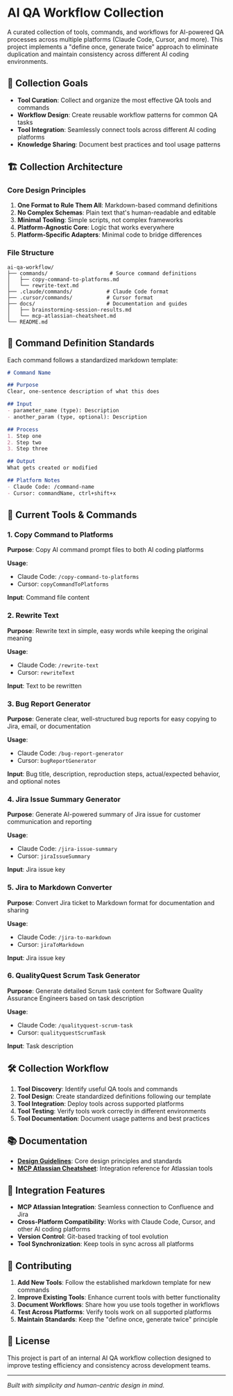 # AI QA Workflow Collection

A curated collection of tools, commands, and workflows for AI-powered QA processes across multiple platforms (Claude Code, Cursor, and more). This project implements a "define once, generate twice" approach to eliminate duplication and maintain consistency across different AI coding environments.

## 🎯 Collection Goals

- **Tool Curation**: Collect and organize the most effective QA tools and commands
- **Workflow Design**: Create reusable workflow patterns for common QA tasks
- **Tool Integration**: Seamlessly connect tools across different AI coding platforms
- **Knowledge Sharing**: Document best practices and tool usage patterns

## 🏗️ Collection Architecture

### Core Design Principles

1. **One Format to Rule Them All**: Markdown-based command definitions
2. **No Complex Schemas**: Plain text that's human-readable and editable
3. **Minimal Tooling**: Simple scripts, not complex frameworks
4. **Platform-Agnostic Core**: Logic that works everywhere
5. **Platform-Specific Adapters**: Minimal code to bridge differences

### File Structure

```
ai-qa-workflow/
├── commands/                    # Source command definitions
│   ├── copy-command-to-platforms.md
│   └── rewrite-text.md
├── .claude/commands/           # Claude Code format
├── .cursor/commands/           # Cursor format
├── docs/                       # Documentation and guides
│   ├── brainstorming-session-results.md
│   └── mcp-atlassian-cheatsheet.md
└── README.md
```

## 📝 Command Definition Standards

Each command follows a standardized markdown template:

```markdown
# Command Name

## Purpose
Clear, one-sentence description of what this does

## Input
- parameter_name (type): Description
- another_param (type, optional): Description

## Process
1. Step one
2. Step two
3. Step three

## Output
What gets created or modified

## Platform Notes
- Claude Code: /command-name
- Cursor: commandName, ctrl+shift+x
```

## 🚀 Current Tools & Commands

### 1. Copy Command to Platforms
**Purpose**: Copy AI command prompt files to both AI coding platforms

**Usage**:
- Claude Code: `/copy-command-to-platforms`
- Cursor: `copyCommandToPlatforms`

**Input**: Command file content

### 2. Rewrite Text
**Purpose**: Rewrite text in simple, easy words while keeping the original meaning

**Usage**:
- Claude Code: `/rewrite-text`
- Cursor: `rewriteText`

**Input**: Text to be rewritten

### 3. Bug Report Generator
**Purpose**: Generate clear, well-structured bug reports for easy copying to Jira, email, or documentation

**Usage**:
- Claude Code: `/bug-report-generator`
- Cursor: `bugReportGenerator`

**Input**: Bug title, description, reproduction steps, actual/expected behavior, and optional notes

### 4. Jira Issue Summary Generator
**Purpose**: Generate AI-powered summary of Jira issue for customer communication and reporting

**Usage**:
- Claude Code: `/jira-issue-summary`
- Cursor: `jiraIssueSummary`

**Input**: Jira issue key

### 5. Jira to Markdown Converter
**Purpose**: Convert Jira ticket to Markdown format for documentation and sharing

**Usage**:
- Claude Code: `/jira-to-markdown`
- Cursor: `jiraToMarkdown`

**Input**: Jira issue key

### 6. QualityQuest Scrum Task Generator
**Purpose**: Generate detailed Scrum task content for Software Quality Assurance Engineers based on task description

**Usage**:
- Claude Code: `/qualityquest-scrum-task`
- Cursor: `qualityquestScrumTask`

**Input**: Task description

## 🛠️ Collection Workflow

1. **Tool Discovery**: Identify useful QA tools and commands
2. **Tool Design**: Create standardized definitions following our template
3. **Tool Integration**: Deploy tools across supported platforms
4. **Tool Testing**: Verify tools work correctly in different environments
5. **Tool Documentation**: Document usage patterns and best practices

## 📚 Documentation

- **[Design Guidelines](docs/brainstorming-session-results.md)**: Core design principles and standards
- **[MCP Atlassian Cheatsheet](docs/mcp-atlassian-cheatsheet.md)**: Integration reference for Atlassian tools

## 🔧 Integration Features

- **MCP Atlassian Integration**: Seamless connection to Confluence and Jira
- **Cross-Platform Compatibility**: Works with Claude Code, Cursor, and other AI coding platforms
- **Version Control**: Git-based tracking of tool evolution
- **Tool Synchronization**: Keep tools in sync across all platforms

## 🤝 Contributing

1. **Add New Tools**: Follow the established markdown template for new commands
2. **Improve Existing Tools**: Enhance current tools with better functionality
3. **Document Workflows**: Share how you use tools together in workflows
4. **Test Across Platforms**: Verify tools work on all supported platforms
5. **Maintain Standards**: Keep the "define once, generate twice" principle

## 📄 License

This project is part of an internal AI QA workflow collection designed to improve testing efficiency and consistency across development teams.

---

*Built with simplicity and human-centric design in mind.*